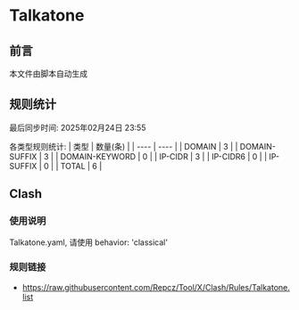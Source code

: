 # Talkatone

## 前言
本文件由脚本自动生成

## 规则统计
最后同步时间: 2025年02月24日 23:55

各类型规则统计:
| 类型 | 数量(条)  | 
| ---- | ----  |
| DOMAIN | 3 | 
| DOMAIN-SUFFIX | 3 | 
| DOMAIN-KEYWORD | 0 | 
| IP-CIDR | 3 | 
| IP-CIDR6 | 0 | 
| IP-SUFFIX | 0 | 
| TOTAL | 6 | 
## Clash 
### 使用说明 
Talkatone.yaml, 请使用 behavior: 'classical' 
### 规则链接 
- https://raw.githubusercontent.com/Repcz/Tool/X/Clash/Rules/Talkatone.list 
